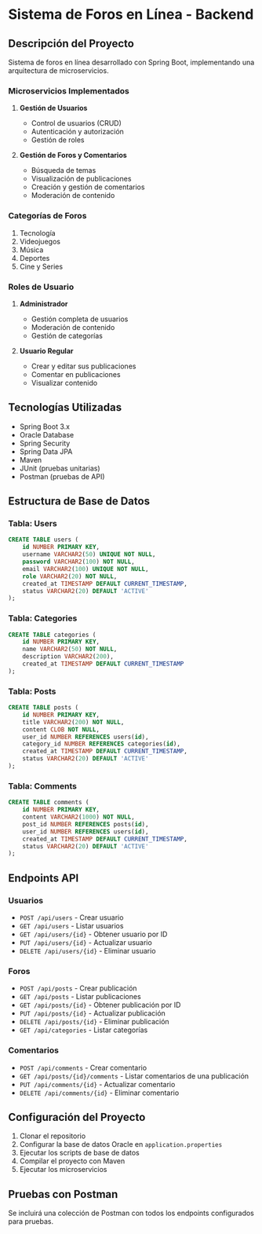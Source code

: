 # Sistema de Foros en Línea - Backend

## Descripción del Proyecto
Sistema de foros en línea desarrollado con Spring Boot, implementando una arquitectura de microservicios.

### Microservicios Implementados
1. **Gestión de Usuarios**
   - Control de usuarios (CRUD)
   - Autenticación y autorización
   - Gestión de roles

2. **Gestión de Foros y Comentarios**
   - Búsqueda de temas
   - Visualización de publicaciones
   - Creación y gestión de comentarios
   - Moderación de contenido

### Categorías de Foros
1. Tecnología
2. Videojuegos
3. Música
4. Deportes
5. Cine y Series

### Roles de Usuario
1. **Administrador**
   - Gestión completa de usuarios
   - Moderación de contenido
   - Gestión de categorías

2. **Usuario Regular**
   - Crear y editar sus publicaciones
   - Comentar en publicaciones
   - Visualizar contenido

## Tecnologías Utilizadas
- Spring Boot 3.x
- Oracle Database
- Spring Security
- Spring Data JPA
- Maven
- JUnit (pruebas unitarias)
- Postman (pruebas de API)

## Estructura de Base de Datos

### Tabla: Users
```sql
CREATE TABLE users (
    id NUMBER PRIMARY KEY,
    username VARCHAR2(50) UNIQUE NOT NULL,
    password VARCHAR2(100) NOT NULL,
    email VARCHAR2(100) UNIQUE NOT NULL,
    role VARCHAR2(20) NOT NULL,
    created_at TIMESTAMP DEFAULT CURRENT_TIMESTAMP,
    status VARCHAR2(20) DEFAULT 'ACTIVE'
);
```

### Tabla: Categories
```sql
CREATE TABLE categories (
    id NUMBER PRIMARY KEY,
    name VARCHAR2(50) NOT NULL,
    description VARCHAR2(200),
    created_at TIMESTAMP DEFAULT CURRENT_TIMESTAMP
);
```

### Tabla: Posts
```sql
CREATE TABLE posts (
    id NUMBER PRIMARY KEY,
    title VARCHAR2(200) NOT NULL,
    content CLOB NOT NULL,
    user_id NUMBER REFERENCES users(id),
    category_id NUMBER REFERENCES categories(id),
    created_at TIMESTAMP DEFAULT CURRENT_TIMESTAMP,
    status VARCHAR2(20) DEFAULT 'ACTIVE'
);
```

### Tabla: Comments
```sql
CREATE TABLE comments (
    id NUMBER PRIMARY KEY,
    content VARCHAR2(1000) NOT NULL,
    post_id NUMBER REFERENCES posts(id),
    user_id NUMBER REFERENCES users(id),
    created_at TIMESTAMP DEFAULT CURRENT_TIMESTAMP,
    status VARCHAR2(20) DEFAULT 'ACTIVE'
);
```

## Endpoints API

### Usuarios
- `POST /api/users` - Crear usuario
- `GET /api/users` - Listar usuarios
- `GET /api/users/{id}` - Obtener usuario por ID
- `PUT /api/users/{id}` - Actualizar usuario
- `DELETE /api/users/{id}` - Eliminar usuario

### Foros
- `POST /api/posts` - Crear publicación
- `GET /api/posts` - Listar publicaciones
- `GET /api/posts/{id}` - Obtener publicación por ID
- `PUT /api/posts/{id}` - Actualizar publicación
- `DELETE /api/posts/{id}` - Eliminar publicación
- `GET /api/categories` - Listar categorías

### Comentarios
- `POST /api/comments` - Crear comentario
- `GET /api/posts/{id}/comments` - Listar comentarios de una publicación
- `PUT /api/comments/{id}` - Actualizar comentario
- `DELETE /api/comments/{id}` - Eliminar comentario

## Configuración del Proyecto
1. Clonar el repositorio
2. Configurar la base de datos Oracle en `application.properties`
3. Ejecutar los scripts de base de datos
4. Compilar el proyecto con Maven
5. Ejecutar los microservicios

## Pruebas con Postman
Se incluirá una colección de Postman con todos los endpoints configurados para pruebas. 
